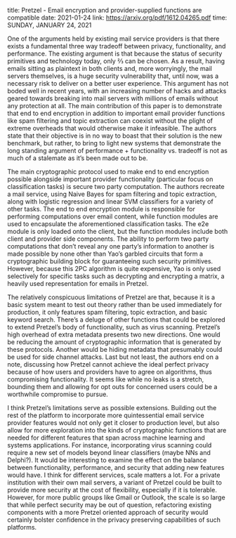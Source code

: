 title: Pretzel - Email encryption and provider-supplied functions are compatible
date: 2021-01-24
link: https://arxiv.org/pdf/1612.04265.pdf
time: SUNDAY, JANUARY 24, 2021

One of the arguments held by existing mail service providers is that there exists a fundamental three way tradeoff between privacy, functionality, and performance. The existing argument is that because the status of security primitives and technology today, only ⅔ can be chosen. As a result, having emails sitting as plaintext in both clients and, more worryingly, the mail servers themselves, is a huge security vulnerability that, until now, was a necessary risk to deliver on a better user experience. This argument has not boded well in recent years, with an increasing number of hacks and attacks geared towards breaking into mail servers with millions of emails without any protection at all. The main contribution of this paper is to demonstrate that end to end encryption in addition to important email provider functions like spam filtering and topic extraction can coexist without the plight of extreme overheads that would otherwise make it infeasible. The authors state that their objective is in no way to boast that their solution is the new benchmark, but rather, to bring to light new systems that demonstrate the long standing argument of performance + functionality vs. tradeoff is not as much of a stalemate as it’s been made out to be.

The main cryptographic protocol used to make end to end encryption possible alongside important provider functionality (particular focus on classification tasks) is secure two party computation. The authors recreate a mail service, using Naive Bayes for spam filtering and topic extraction, along with logistic regression and linear SVM classifiers for a variety of other tasks. The end to end encryption module is responsible for performing computations over email content, while function modules are used to encapsulate the aforementioned classification tasks. The e2e module is only loaded onto the client, but the function modules include both client and provider side components. The ability to perform two party computations that don’t reveal any one party’s information to another is made possible by none other than Yao’s garbled circuits that form a cryptographic building block for guaranteeing such security primitives. However, because this 2PC algorithm is quite expensive, Yao is only used selectively for specific tasks such as decrypting and encrypting a matrix, a heavily used representation for emails in Pretzel.

The relatively conspicuous limitations of Pretzel are that, because it is a basic system meant to test out theory rather than be used immediately for production, it only features spam filtering, topic extraction, and basic keyword search. There’s a deluge of other functions that could be explored to extend Pretzel’s body of functionality, such as virus scanning. Pretzel’s high overhead of extra metadata presents two new directions. One would be reducing the amount of cryptographic information that is generated by these protocols. Another would be hiding metadata that presumably could be used for side channel attacks. Last but not least, the authors end on a note, discussing how Pretzel cannot achieve the ideal perfect privacy because of how users and providers have to agree on algorithms, thus compromising functionality. It seems like while no leaks is a stretch, bounding them and allowing for opt outs for concerned users could be a worthwhile compromise to pursue.

I think Pretzel’s limitations serve as possible extensions. Building out the rest of the platform to incorporate more quintessential email service provider features would not only get it closer to production level, but also allow for more exploration into the kinds of cryptographic functions that are needed for different features that span across machine learning and systems applications. For instance, incorporating virus scanning could require a new set of models beyond linear classifiers (maybe NNs and Delphi?). It would be interesting to examine the effect on the balance between functionality, performance, and security that adding new features would have. I think for different services, scale matters a lot. For a private institution with their own mail servers, a variant of Pretzel could be built to provide more security at the cost of flexibility, especially if it is tolerable. However, for more public groups like Gmail or Outlook, the scale is so large that while perfect security may be out of question, refactoring existing components with a more Pretzel oriented approach of security would certainly bolster confidence in the privacy preserving capabilities of such platforms.
